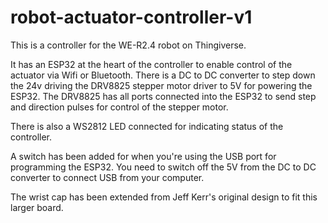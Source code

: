 # robot-actuator-controller-v1
This is a controller for the WE-R2.4 robot on Thingiverse.

It has an ESP32 at the heart of the controller to enable control of the actuator via Wifi or Bluetooth. There is a DC to DC converter to step down the 24v driving the DRV8825 stepper motor driver to 5V for powering the ESP32. The DRV8825 has all ports connected into the ESP32 to send step and direction pulses for control of the stepper motor.

There is also a WS2812 LED connected for indicating status of the controller.

A switch has been added for when you're using the USB port for programming the ESP32. You need to switch off the 5V from the DC to DC converter to connect USB from your computer.

The wrist cap has been extended from Jeff Kerr's original design to fit this larger board.
